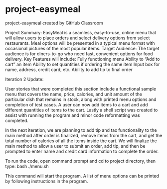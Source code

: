 # project-easymeal
project-easymeal created by GitHub Classroom

Project Summary:
EasyMeal is a seamless, easy-to-use, online menu that will allow users to place orders and select delivery options from select restaurants. Meal options will be presented in a typical menu format with occasional pictures of the most popular items.
Target Audience:
The target audience is for diners-to-go who need fast, convenient options for food delivery.
Key Features will include: 
Fully functioning menu 
Ability to “Add to cart” an item 
Ability to set quantities if ordering the same item 
Input box for name, address, credit card, etc. 
Ability to add tip to final order

Iteration 2 Update:

User stories that were completed this section include a functional sample menu that covers the name, price, calories, and unit amount of the particular dish that remains in stock,  along with printed menu options and completion of test cases.  A user can now add items to a cart and add different quantities of items to the cart.  Lastly a shell script was created to assist with running the program and minor code reformatting was completed.

In the next iteration, we are planning to add tip and tax functionality to the main method after order is finalized, remove items from the cart, and get the total number of calories of all the items inside the cart. We will finalize the main method to allow a user to submit an order, add tip, and then be prompted to enter name and credit card information to complete the order.

To run the code, open command prompt and cd to project directory, then type:
bash ./menu.sh

This command will start the program. A list of menu options can be printed by following instructions in the program.
